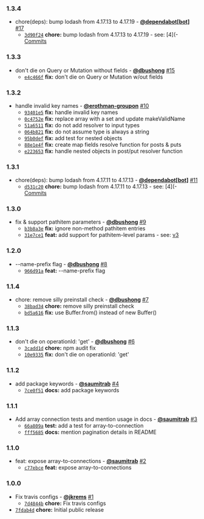 ### 1.3.4

* chore(deps): bump lodash from 4.17.13 to 4.17.19 - **[@dependabot[bot]](https://github.com/apps/dependabot)** [#17](https://github.com/groupon/swagql/pull/17)
  - [`3d90f24`](https://github.com/groupon/swagql/commit/3d90f24aa3a1177025e8346ad9b1b9a07906f8a0) **chore:** bump lodash from 4.17.13 to 4.17.19 - see: [4](- [Commits](https://github.com/lodash/lodash/compare/4)


### 1.3.3

* don't die on Query or Mutation without fields - **[@dbushong](https://github.com/dbushong)** [#15](https://github.com/groupon/swagql/pull/15)
  - [`e4c466f`](https://github.com/groupon/swagql/commit/e4c466f59cac15835fdddacdcc02bbee3857cb17) **fix:** don't die on Query or Mutation w/out fields


### 1.3.2

* handle invalid key names - **[@erothman-groupon](https://github.com/erothman-groupon)** [#10](https://github.com/groupon/swagql/pull/10)
  - [`93401e5`](https://github.com/groupon/swagql/commit/93401e53c6f70a7dc41237d77eb4cc8515ad6e78) **fix:** handle invalid key names
  - [`0c4752e`](https://github.com/groupon/swagql/commit/0c4752ef76613b9360b1f26c1b2a4810159a0e7b) **fix:** replace array with a set and update makeValidName
  - [`51a6511`](https://github.com/groupon/swagql/commit/51a6511a33b00001308c1a31f45ed6fc5b75c357) **fix:** do not add resolver to input types
  - [`064b821`](https://github.com/groupon/swagql/commit/064b8218c0b5899dc7d30b74eaf433af7b260e60) **fix:** do not assume type is always a string
  - [`95b0def`](https://github.com/groupon/swagql/commit/95b0def8b0e655a690c7b6838b99643734b55468) **fix:** add test for nested objects
  - [`88e1e4f`](https://github.com/groupon/swagql/commit/88e1e4f01ffbe2153fa4f5f319eec772ae16e90e) **fix:** create map fields resolve function for posts & puts
  - [`e223653`](https://github.com/groupon/swagql/commit/e223653a632554dec6b170acb0de8d1dbab0d6df) **fix:** handle nested objects in post/put resolver function


### 1.3.1

* chore(deps): bump lodash from 4.17.11 to 4.17.13 - **[@dependabot[bot]](https://github.com/apps/dependabot)** [#11](https://github.com/groupon/swagql/pull/11)
  - [`d531c20`](https://github.com/groupon/swagql/commit/d531c20c4bc4819cdffbe76d8ab901101b878f84) **chore:** bump lodash from 4.17.11 to 4.17.13 - see: [4](- [Commits](https://github.com/lodash/lodash/compare/4)


### 1.3.0

* fix & support pathitem parameters - **[@dbushong](https://github.com/dbushong)** [#9](https://github.com/groupon/swagql/pull/9)
  - [`b3b8a3e`](https://github.com/groupon/swagql/commit/b3b8a3ed7b1c0bed1f2359707269e174c20ed983) **fix:** ignore non-method pathitem entries
  - [`31e7ce1`](https://github.com/groupon/swagql/commit/31e7ce17ce3548591fe69ba05fa9fec51a5bbed8) **feat:** add support for pathitem-level params - see: [v3](http://spec.openapis.org/oas/v3)


### 1.2.0

* --name-prefix flag - **[@dbushong](https://github.com/dbushong)** [#8](https://github.com/groupon/swagql/pull/8)
  - [`966d91a`](https://github.com/groupon/swagql/commit/966d91a90e2b16df9f3847f7ace8c94b66c62a04) **feat:** --name-prefix flag


### 1.1.4

* chore: remove silly preinstall check - **[@dbushong](https://github.com/dbushong)** [#7](https://github.com/groupon/swagql/pull/7)
  - [`38bad34`](https://github.com/groupon/swagql/commit/38bad3474b367c2c58552418e9ee3e0aba8db7f6) **chore:** remove silly preinstall check
  - [`bd5a616`](https://github.com/groupon/swagql/commit/bd5a616f4f43162f891dfc4c858dc12f9b5ab46f) **fix:** use Buffer.from() instead of new Buffer()


### 1.1.3

* don't die on operationId: 'get' - **[@dbushong](https://github.com/dbushong)** [#6](https://github.com/groupon/swagql/pull/6)
  - [`3cadd1d`](https://github.com/groupon/swagql/commit/3cadd1d8d1a53dd0ffff804f54a2ceaa4724c30f) **chore:** npm audit fix
  - [`10e9335`](https://github.com/groupon/swagql/commit/10e9335d55adf828045aa59af2a56f267e8c2283) **fix:** don't die on operationId: 'get'


### 1.1.2

* add package keywords - **[@saumitrab](https://github.com/saumitrab)** [#4](https://github.com/groupon/swagql/pull/4)
  - [`7ce0f51`](https://github.com/groupon/swagql/commit/7ce0f5136a7cefc67593a1a8e6c2952439bbf278) **docs:** add package keywords


### 1.1.1

* Add array connection tests and mention usage in docs - **[@saumitrab](https://github.com/saumitrab)** [#3](https://github.com/groupon/swagql/pull/3)
  - [`66a809a`](https://github.com/groupon/swagql/commit/66a809aa4e369faf623414b6ffba62071f5bb8bc) **test:** add a test for array-to-connection
  - [`fff5685`](https://github.com/groupon/swagql/commit/fff5685fbb205e753e6b201d16def8fcc4d76a33) **docs:** mention pagination details in README


### 1.1.0

* feat: expose array-to-connections - **[@saumitrab](https://github.com/saumitrab)** [#2](https://github.com/groupon/swagql/pull/2)
  - [`c77ebce`](https://github.com/groupon/swagql/commit/c77ebced64cbd4dad5ab071af6d3d7b1b7239a9f) **feat:** expose array-to-connections


### 1.0.0

* Fix travis configs - **[@jkrems](https://github.com/jkrems)** [#1](https://github.com/groupon/swagql/pull/1)
  - [`7d4844b`](https://github.com/groupon/swagql/commit/7d4844b8e612f565a9cc269a0de3526a14d8590f) **chore:** Fix travis configs
* [`7fdab4d`](https://github.com/groupon/swagql/commit/7fdab4d7230088687d4415e2653de6debdd1daad) **chore:** Initial public release
